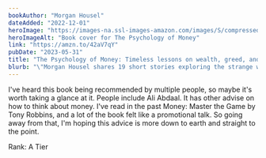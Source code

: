 ```yaml
---
bookAuthor: "Morgan Housel"
dateAdded: "2022-12-01"
heroImage: "https://images-na.ssl-images-amazon.com/images/S/compressed.photo.goodreads.com/books/1581527774i/41881472.jpg"
heroImageAlt: "Book cover for The Psychology of Money"
link: "https://amzn.to/42aV7qY"
pubDate: "2023-05-31"
title: "The Psychology of Money: Timeless lessons on wealth, greed, and happiness"
blurb: "\"Morgan Housel shares 19 short stories exploring the strange ways people think about money and teaches you how to make better sense of one of life’s most important topics.\""
---
```


I've heard this book being recommended by multiple people, so maybe it's worth taking a glance at it. People include Ali Abdaal. It has other advise on how to think about money. I've read in the past Money: Master the Game by Tony Robbins, and a lot of the book felt like a promotional talk. So going away from that, I'm hoping this advice is more down to earth and straight to the point.

Rank: A Tier
